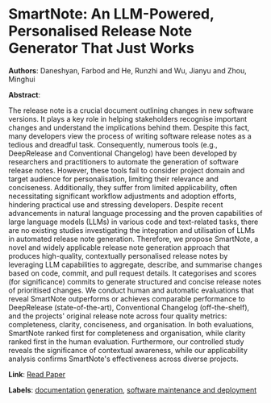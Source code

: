 # SmartNote: An LLM-Powered, Personalised Release Note Generator That Just Works

**Authors**: Daneshyan, Farbod and He, Runzhi and Wu, Jianyu and Zhou, Minghui

**Abstract**:

The release note is a crucial document outlining changes in new software versions. It plays a key role in helping stakeholders recognise important changes and understand the implications behind them. Despite this fact, many developers view the process of writing software release notes as a tedious and dreadful task. Consequently, numerous tools (e.g., DeepRelease and Conventional Changelog) have been developed by researchers and practitioners to automate the generation of software release notes. However, these tools fail to consider project domain and target audience for personalisation, limiting their relevance and conciseness. Additionally, they suffer from limited applicability, often necessitating significant workflow adjustments and adoption efforts, hindering practical use and stressing developers. Despite recent advancements in natural language processing and the proven capabilities of large language models (LLMs) in various code and text-related tasks, there are no existing studies investigating the integration and utilisation of LLMs in automated release note generation. Therefore, we propose SmartNote, a novel and widely applicable release note generation approach that produces high-quality, contextually personalised release notes by leveraging LLM capabilities to aggregate, describe, and summarise changes based on code, commit, and pull request details. It categorises and scores (for significance) commits to generate structured and concise release notes of prioritised changes. We conduct human and automatic evaluations that reveal SmartNote outperforms or achieves comparable performance to DeepRelease (state-of-the-art), Conventional Changelog (off-the-shelf), and the projects' original release note across four quality metrics: completeness, clarity, conciseness, and organisation. In both evaluations, SmartNote ranked first for completeness and organisation, while clarity ranked first in the human evaluation. Furthermore, our controlled study reveals the significance of contextual awareness, while our applicability analysis confirms SmartNote's effectiveness across diverse projects.

**Link**: [Read Paper](https://doi.org/10.1145/3729345)

**Labels**: [documentation generation](../../labels/documentation_generation.md), [software maintenance and deployment](../../labels/software_maintenance_and_deployment.md)
